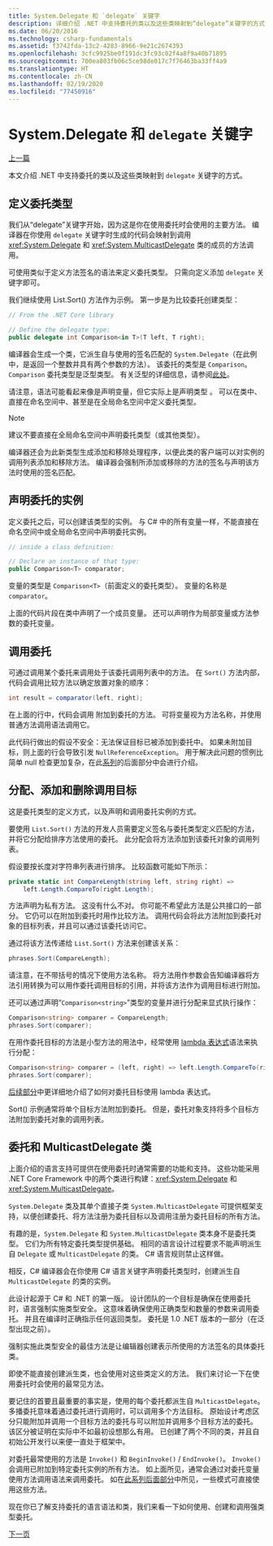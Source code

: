 ```yaml
---
title: System.Delegate 和 `delegate` 关键字
description: 详细介绍 .NET 中支持委托的类以及这些类映射到“delegate”关键字的方式。
ms.date: 06/20/2016
ms.technology: csharp-fundamentals
ms.assetid: f3742fda-13c2-4283-8966-9e21c2674393
ms.openlocfilehash: 3cfc9925be0f191dc3fc93c02f4a8f9a40b71895
ms.sourcegitcommit: 700ea803fb06c5ce98de017c7f76463ba33ff4a9
ms.translationtype: HT
ms.contentlocale: zh-CN
ms.lasthandoff: 02/19/2020
ms.locfileid: "77450916"
---
```

# <a name="systemdelegate-and-the-delegate-keyword"></a>System.Delegate 和 `delegate` 关键字

[上一篇](delegates-overview.md)

本文介绍 .NET 中支持委托的类以及这些类映射到 `delegate` 关键字的方式。

## <a name="define-delegate-types"></a>定义委托类型

我们从“delegate”关键字开始，因为这是你在使用委托时会使用的主要方法。 编译器在你使用 `delegate` 关键字时生成的代码会映射到调用 <xref:System.Delegate> 和 <xref:System.MulticastDelegate> 类的成员的方法调用。 

可使用类似于定义方法签名的语法来定义委托类型。 只需向定义添加 `delegate` 关键字即可。

我们继续使用 List.Sort() 方法作为示例。 第一步是为比较委托创建类型：

```csharp
// From the .NET Core library

// Define the delegate type:
public delegate int Comparison<in T>(T left, T right);
```

编译器会生成一个类，它派生自与使用的签名匹配的 `System.Delegate`（在此例中，是返回一个整数并具有两个参数的方法）。 该委托的类型是 `Comparison`。 `Comparison` 委托类型是泛型类型。 有关泛型的详细信息，请参阅[此处](programming-guide/generics/index.md)。

请注意，语法可能看起来像是声明变量，但它实际上是声明类型  。 可以在类中、直接在命名空间中、甚至是在全局命名空间中定义委托类型。

> [!NOTE]
> 建议不要直接在全局命名空间中声明委托类型（或其他类型）。 

编译器还会为此新类型生成添加和移除处理程序，以便此类的客户端可以对实例的调用列表添加和移除方法。 编译器会强制所添加或移除的方法的签名与声明该方法时使用的签名匹配。 

## <a name="declare-instances-of-delegates"></a>声明委托的实例

定义委托之后，可以创建该类型的实例。
与 C# 中的所有变量一样，不能直接在命名空间中或全局命名空间中声明委托实例。

```csharp
// inside a class definition:

// Declare an instance of that type:
public Comparison<T> comparator;
```

变量的类型是 `Comparison<T>`（前面定义的委托类型）。 变量的名称是 `comparator`。
 
 上面的代码片段在类中声明了一个成员变量。 还可以声明作为局部变量或方法参数的委托变量。

## <a name="invoke-delegates"></a>调用委托

可通过调用某个委托来调用处于该委托调用列表中的方法。 在 `Sort()` 方法内部，代码会调用比较方法以确定放置对象的顺序：

```csharp
int result = comparator(left, right);
```

在上面的行中，代码会调用  附加到委托的方法。
可将变量视为方法名称，并使用普通方法调用语法调用它。

此代码行做出的假设不安全：无法保证目标已被添加到委托中。 如果未附加目标，则上面的行会导致引发 `NullReferenceException`。 用于解决此问题的惯例比简单 null 检查更加复杂，在此[系列](delegates-patterns.md)的后面部分中会进行介绍。

## <a name="assign-add-and-remove-invocation-targets"></a>分配、添加和删除调用目标

这是委托类型的定义方式，以及声明和调用委托实例的方式。

要使用 `List.Sort()` 方法的开发人员需要定义签名与委托类型定义匹配的方法，并将它分配给排序方法使用的委托。 此分配会将方法添加到该委托对象的调用列表。

假设要按长度对字符串列表进行排序。 比较函数可能如下所示：

```csharp
private static int CompareLength(string left, string right) =>
    left.Length.CompareTo(right.Length);
```

方法声明为私有方法。 这没有什么不对。 你可能不希望此方法是公共接口的一部分。 它仍可以在附加到委托时用作比较方法。 调用代码会将此方法附加到委托对象的目标列表，并且可以通过该委托访问它。

通过将该方法传递给 `List.Sort()` 方法来创建该关系：

```csharp
phrases.Sort(CompareLength);
```

请注意，在不带括号的情况下使用方法名称。 将方法用作参数会告知编译器将方法引用转换为可以用作委托调用目标的引用，并将该方法作为调用目标进行附加。

还可以通过声明“`Comparison<string>`”类型的变量并进行分配来显式执行操作：

```csharp
Comparison<string> comparer = CompareLength;
phrases.Sort(comparer);
```

在用作委托目标的方法是小型方法的用法中，经常使用 [lambda 表达式](./programming-guide/statements-expressions-operators/lambda-expressions.md)语法来执行分配：

```csharp
Comparison<string> comparer = (left, right) => left.Length.CompareTo(right.Length);
phrases.Sort(comparer);
```

[后续部分](delegates-patterns.md)中更详细地介绍了如何对委托目标使用 lambda 表达式。

Sort() 示例通常将单个目标方法附加到委托。 但是，委托对象支持将多个目标方法附加到委托对象的调用列表。

## <a name="delegate-and-multicastdelegate-classes"></a>委托和 MulticastDelegate 类

上面介绍的语言支持可提供在使用委托时通常需要的功能和支持。 这些功能采用 .NET Core Framework 中的两个类进行构建：<xref:System.Delegate> 和 <xref:System.MulticastDelegate>。

`System.Delegate` 类及其单个直接子类 `System.MulticastDelegate` 可提供框架支持，以便创建委托、将方法注册为委托目标以及调用注册为委托目标的所有方法。 

有趣的是，`System.Delegate` 和 `System.MulticastDelegate` 类本身不是委托类型。 它们为所有特定委托类型提供基础。 相同的语言设计过程要求不能声明派生自 `Delegate` 或 `MulticastDelegate` 的类。 C# 语言规则禁止这样做。
 
相反，C# 编译器会在你使用 C# 语言关键字声明委托类型时，创建派生自 `MulticastDelegate` 的类的实例。

此设计起源于 C# 和 .NET 的第一版。 设计团队的一个目标是确保在使用委托时，语言强制实施类型安全。 这意味着确保使用正确类型和数量的参数来调用委托。 并且在编译时正确指示任何返回类型。 委托是 1.0 .NET 版本的一部分（在泛型出现之前）。

强制实施此类型安全的最佳方法是让编辑器创建表示所使用的方法签名的具体委托类。

即使不能直接创建派生类，也会使用对这些类定义的方法。 我们来讨论一下在使用委托时会使用的最常见方法。

要记住的首要且最重要的事实是，使用的每个委托都派生自 `MulticastDelegate`。 多播委托意味着通过委托进行调用时，可以调用多个方法目标。 原始设计考虑区分只能附加并调用一个目标方法的委托与可以附加并调用多个目标方法的委托。 该区分被证明在实际中不如最初设想那么有用。 已创建了两个不同的类，并且自初始公开发行以来便一直处于框架中。

对委托最常使用的方法是 `Invoke()` 和 `BeginInvoke()` / `EndInvoke()`。 `Invoke()` 会调用已附加到特定委托实例的所有方法。 如上面所见，通常会通过对委托变量使用方法调用语法来调用委托。 如在[此系列后面部分](delegates-patterns.md)中所见，一些模式可直接使用这些方法。

现在你已了解支持委托的语言语法和类，我们来看一下如何使用、创建和调用强类型委托。

[下一页](delegates-strongly-typed.md)
